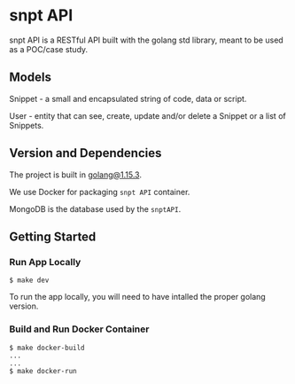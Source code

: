 # snpt API

snpt API is a RESTful API built with the golang std library, meant to be used as a POC/case study.

## Models
Snippet - a small and encapsulated string of code, data or script.

User - entity that can see, create, update and/or delete a Snippet or a list of Snippets.

## Version and Dependencies

The project is built in golang@1.15.3.

We use Docker for packaging `snpt API` container.

MongoDB is the database used by the `snptAPI`. 

## Getting Started

### Run App Locally
```
$ make dev
```
To run the app locally, you will need to have intalled the proper golang version.

### Build and Run Docker Container
```
$ make docker-build
...
...
$ make docker-run
```
